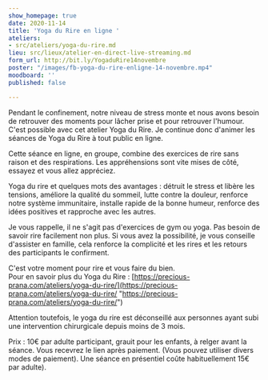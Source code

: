 ```yaml
---
show_homepage: true
date: 2020-11-14
title: 'Yoga du Rire en ligne '
ateliers:
- src/ateliers/yoga-du-rire.md
lieu: src/lieux/atelier-en-direct-live-streaming.md
form_url: http://bit.ly/YogaduRire14novembre
poster: "/images/fb-yoga-du-rire-enligne-14-novembre.mp4"
moodboard: ''
published: false

---
```

Pendant le confinement, notre niveau de stress monte et nous avons besoin de retrouver des moments pour lâcher prise et pour retrouver l'humour. C'est possible avec cet atelier Yoga du Rire. Je continue donc d'animer les séances de Yoga du Rire à tout public en ligne.

Cette séance en ligne, en groupe, combine des exercices de rire sans raison et des respirations. Les appréhensions sont vite mises de côté, essayez et vous allez appréciez.

Yoga du rire et quelques mots des avantages : détruit le stress et libère les tensions, améliore la qualité du sommeil, lutte contre la douleur, renforce notre système immunitaire, installe rapide de la bonne humeur, renforce des idées positives et rapproche avec les autres.

Je vous rappelle, il ne s'agit pas d'exercices de gym ou yoga. Pas besoin de savoir rire facilement non plus. Si vous avez la possibilité, je vous conseille d'assister en famille, cela renforce la complicité et les rires et les retours des participants le confirment.

C'est votre moment pour rire et vous faire du bien.  
 Pour en savoir plus du Yoga du Rire : [https://precious-prana.com/ateliers/yoga-du-rire/](https://precious-prana.com/ateliers/yoga-du-rire/ "https://precious-prana.com/ateliers/yoga-du-rire/") 

Attention toutefois, le yoga du rire est déconseillé aux personnes ayant subi une intervention chirurgicale depuis moins de 3 mois.

Prix : 10€ par adulte participant, grauit pour les enfants, à relger avant la séance. Vous recevrez le lien après paiement. (Vous pouvez utiliser divers modes de paiement). Une séance en présentiel coûte habituellement 15€ par adulte).